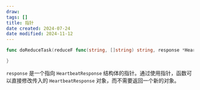 ```yaml
---
draw:
tags: []
title: 指针
date created: 2024-07-24
date modified: 2024-11-12
---
```


```go
func doReduceTask(reduceF func(string, []string) string, response *HeartbeatResponse) {

}
```

`response` 是一个指向 `HeartbeatResponse` 结构体的指针。通过使用指针，函数可以直接修改传入的 `HeartbeatResponse` 对象，而不需要返回一个新的对象。

